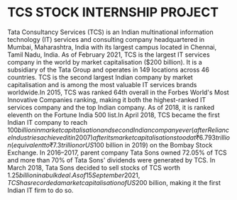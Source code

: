 # TCS STOCK INTERNSHIP PROJECT

 Tata Consultancy Services (TCS) is an Indian multinational information technology (IT)
 services and consulting company headquartered in Mumbai, Maharashtra, India with
 its largest campus located in Chennai, Tamil Nadu, India. As of February 2021, TCS is
 the largest IT services company in the world by market capitalisation ($200 billion). It is
 a subsidiary of the Tata Group and operates in 149 locations across 46 countries.
TCS is the second largest Indian company by market capitalisation and is among the
 most valuable IT services brands worldwide.In 2015, TCS was ranked 64th overall in
 the Forbes World's Most Innovative Companies ranking, making it both the
 highest-ranked IT services company and the top Indian company. As of 2018, it is
 ranked eleventh on the Fortune India 500 list.In April 2018, TCS became the first
 Indian IT company to reach $100 billion in market capitalisation and second Indian
 company ever (after Reliance Industries achieved it in 2007) after its market
 capitalisation stood at ₹6.793 trillion (equivalent to ₹7.3 trillion or US$100 billion in
 2019) on the Bombay Stock Exchange.
 In 2016–2017, parent company Tata Sons owned 72.05% of TCS and more than 70%
 of Tata Sons' dividends were generated by TCS. In March 2018, Tata Sons decided to
 sell stocks of TCS worth $1.25 billion in a bulk deal.As of 15 September 2021, TCS has
 recorded a market capitalisation of US$200 billion, making it the first Indian IT firm to
 do so.
